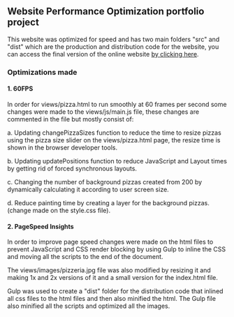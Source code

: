 ## Website Performance Optimization portfolio project

This website was optimized for speed and has two main folders "src" and "dist" which are the production and distribution code for the website, you can access the final version of the online website [by clicking here](https://mathferri.github.io/frontend-nanodegree-mobile-portfolio/).

### Optimizations made

#### 1. 60FPS 

In order for views/pizza.html to run smoothly at 60 frames per second some changes were made to the views/js/main.js file, these changes are commented in the file but mostly consist of:

a. Updating changePizzaSizes function to reduce the time to resize pizzas using the pizza size slider on the views/pizza.html page, the resize time is shown in the browser developer tools.

b. Updating updatePositions function to reduce JavaScript and Layout times by getting rid of forced synchronous layouts.

c. Changing the number of background pizzas created from 200 by dynamically calculating it according to user screen size.

d. Reduce painting time by creating a layer for the background pizzas. (change made on the style.css file).

#### 2. PageSpeed Insights

In order to improve page speed changes were made on the html files to prevent JavaScript and CSS render blocking by using Gulp to inline the CSS and moving all the scripts to the end of the document.

The views/images/pizzeria.jpg file was also modified by resizing it and making 1x and 2x versions of it and a small version for the index.html file.

Gulp was used to create a "dist" folder for the distribution code that inlined all css files to the html files and then also minified the html. The Gulp file also minified all the scripts and optimized all the images.